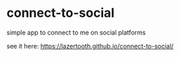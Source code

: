# connect-to-social
simple app to connect to me on social platforms

see it here:
https://lazertooth.github.io/connect-to-social/
